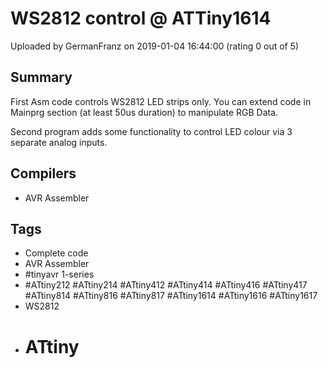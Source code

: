 # WS2812 control @ ATTiny1614

Uploaded by GermanFranz on 2019-01-04 16:44:00 (rating 0 out of 5)

## Summary

First Asm code controls WS2812 LED strips only. You can extend code in Mainprg section (at least 50us duration) to manipulate RGB Data.


Second program adds some functionality to control LED colour via 3 separate analog inputs.

## Compilers

- AVR Assembler

## Tags

- Complete code
- AVR Assembler
- #tinyavr 1-series
- #ATtiny212 #ATtiny214 #ATtiny412 #ATtiny414 #ATtiny416 #ATtiny417 #ATtiny814 #ATtiny816 #ATtiny817 #ATtiny1614 #ATtiny1616 #ATtiny1617
- WS2812
- # ATtiny
